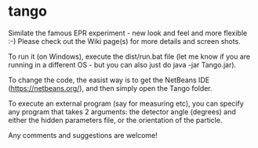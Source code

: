 tango
=====

Similate the famous EPR experiment - new look and feel and more flexible :-)
Please check out the Wiki page(s) for more details and screen shots.

To run it (on Windows), execute the dist/run.bat file
(let me know if you are running in a different OS - but you can also just do java -jar Tango.jar).

To change the code, the easist way is to get the NetBeans IDE (https://netbeans.org/), 
and then simply open the Tango folder.

To execute an external program (say for measuring etc), 
you can specify any program that takes 2 arguments: 
the detector angle (degrees) and either the hidden parameters file, or the orientation  of the particle.

Any comments and suggestions are welcome!
